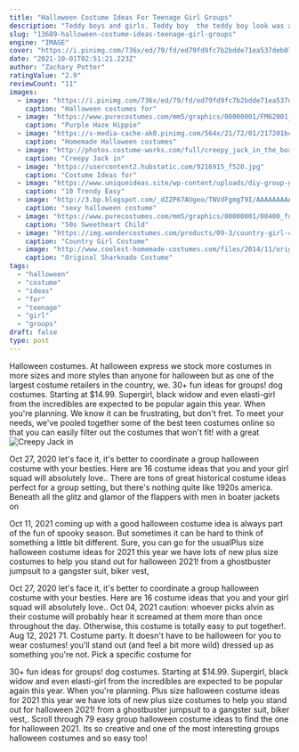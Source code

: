 ```yaml
---
title: "Halloween Costume Ideas For Teenage Girl Groups"
description: "Teddy boys and girls. Teddy boy  the teddy boy look was a major british youth fashion trend in the late 1950s and early 1960s that was based on elements of edwardian clothing, hence its name."
slug: "13689-halloween-costume-ideas-teenage-girl-groups"
engine: "IMAGE"
cover: "https://i.pinimg.com/736x/ed/79/fd/ed79fd9fc7b2bdde71ea537deb0782f8.jpg"
date: "2021-10-01T02:51:21.223Z"
author: "Zachary Potter"
ratingValue: "2.9"
reviewCount: "11"
images:
  - image: "https://i.pinimg.com/736x/ed/79/fd/ed79fd9fc7b2bdde71ea537deb0782f8.jpg"
    caption: "Halloween costumes for"
  - image: "https://www.purecostumes.com/mm5/graphics/00000001/FM62001_full_1.jpg"
    caption: "Purple Haze Hippie"
  - image: "https://s-media-cache-ak0.pinimg.com/564x/21/72/01/217201bc84f4c303f7c27fadffa2d48e.jpg"
    caption: "Homemade Halloween costumes"
  - image: "http://photos.costume-works.com/full/creepy_jack_in_the_box.jpg"
    caption: "Creepy Jack in"
  - image: "https://usercontent2.hubstatic.com/9216915_f520.jpg"
    caption: "Costume Ideas for"
  - image: "https://www.uniqueideas.site/wp-content/uploads/diy-group-girls-costume-7-dwarfs-diy-so-easy-my-style.jpg"
    caption: "10 Trendy Easy"
  - image: "http://3.bp.blogspot.com/_dZZP67AUgeo/TNVdFgmgT9I/AAAAAAAAA8g/_zFLW6-W2cg/s1600/JulianaPageantBlogHalloween2010Carolinefriends.jpg"
    caption: "sexy halloween costume"
  - image: "https://www.purecostumes.com/mm5/graphics/00000001/00400_full_1.jpg"
    caption: "50s Sweetheart Child"
  - image: "https://img.wondercostumes.com/products/09-3/country-girl-costume.jpg"
    caption: "Country Girl Costume"
  - image: "http://www.coolest-homemade-costumes.com/files/2014/11/original-sharknado-costlme-for-women-130352-e1415007133135.jpg"
    caption: "Original Sharknado Costume"
tags:
  - "halloween"
  - "costume"
  - "ideas"
  - "for"
  - "teenage"
  - "girl"
  - "groups"
draft: false
type: post
---
```


Halloween costumes. At halloween express we stock more costumes in more sizes and more styles than anyone for halloween but as one of the largest costume retailers in the country, we. 30+ fun ideas for groups! dog costumes. Starting at $14.99.  Supergirl, black widow and even elasti-girl from the incredibles are expected to be popular again this year. When you're planning. We know it can be frustrating, but don't fret. To meet your needs, we've pooled together some of the best teen costumes online so that you can easily filter out the costumes that won't fit! with a great
![Creepy Jack in](http://photos.costume-works.com/full/creepy_jack_in_the_box.jpg "Creepy Jack in")

Oct 27, 2020 let&#39;s face it, it&#39;s better to coordinate a group halloween costume with your besties. Here are 16 costume ideas that you and your girl squad will absolutely love.. There are tons of great historical costume ideas perfect for a group setting, but there&#39;s nothing quite like 1920s america. Beneath all the glitz and glamor of the flappers with men in boater jackets on
<!--inArticleAds-->

<!--galleryOne-->

Oct 11, 2021 coming up with a good halloween costume idea is always part of the fun of spooky season. But sometimes it can be hard to think of something a little bit different. Sure, you can go for the usualPlus size halloween costume ideas for 2021 this year we have lots of new plus size costumes to help you stand out for halloween 2021! from a ghostbuster jumpsuit to a gangster suit, biker vest,
<!--inArticleAds-->

<!--galleryTwo-->

Oct 27, 2020 let's face it, it's better to coordinate a group halloween costume with your besties. Here are 16 costume ideas that you and your girl squad will absolutely love.. Oct 04, 2021 caution: whoever picks alvin as their costume will probably hear it screamed at them more than once throughout the day. Otherwise, this costume is totally easy to put together!. Aug 12, 2021 71. Costume party. It doesn't have to be halloween for you to wear costumes! you'll stand out (and feel a bit more wild) dressed up as something you're not. Pick a specific costume for
<!--galleryThree-->

30+ fun ideas for groups! dog costumes. Starting at $14.99.  Supergirl, black widow and even elasti-girl from the incredibles are expected to be popular again this year. When you're planning. Plus size halloween costume ideas for 2021 this year we have lots of new plus size costumes to help you stand out for halloween 2021! from a ghostbuster jumpsuit to a gangster suit, biker vest,. Scroll through 79 easy group halloween costume ideas to find the one for halloween 2021.  Its so creative and one of the most interesting groups halloween costumes and so easy too!